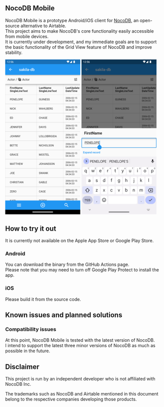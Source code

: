 NocoDB Mobile
---

NocoDB Mobile is a prototype Android/iOS client for [NocoDB](https://github.com/nocodb/nocodb), an open-source alternative to Airtable.  
This project aims to make NocoDB's core functionality easily accessible from mobile devices.  
It is currently under development, and my immediate goals are to support the basic functionality of the Grid View feature of NocoDB and improve stability.

<img src="./resources/screenshot_0.png" width=240 />   <img src="./resources/screenshot_1.png" width=240 />

## How to try it out

It is currently not available on the Apple App Store or Google Play Store.

### Android

You can download the binary from the GitHub Actions page.  
Please note that you may need to turn off Google Play Protect to install the app.

### iOS

Please build it from the source code.

## Known issues and planned solutions

### Compatibility issues

At this point, NocoDB Mobile is tested with the latest version of NocoDB.  
I intend to support the latest three minor versions of NocoDB as much as possible in the future.

## Disclaimer

This project is run by an independent developer who is not affiliated with NocoDB Inc.

The trademarks such as NocoDB and Airtable mentioned in this document belong to the respective companies developing those products.

